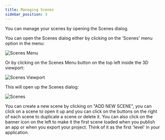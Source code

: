 ```yaml
---
title: Managing Scenes
sidebar_position: 3
---
```


You can manage your scenes by opening the Scenes dialog.

You can open the Scenes dialog either by clicking on the 'Scenes' menu option in the menu:

![Scenes Menu](/img/user-manual/scenes/managing-scenes/scenes-menu.jpg)

Or by clicking on the Scenes Menu button on the top left inside the 3D viewport:

![Scenes Viewport](/img/user-manual/scenes/managing-scenes/scenes-viewport.jpg)

This will open up the Scenes dialog:

![Scenes](/img/user-manual/scenes/managing-scenes/scenes.jpg)

You can create a new scene by clicking on "ADD NEW SCENE", you can click on a scene to open it up and you can click on the buttons on the right of each scene to duplicate a scene or delete it. You can also click on the banner icon on the left to make it the first scene loaded when you publish an app or when you export your project. Think of it as the first 'level' in your application.
